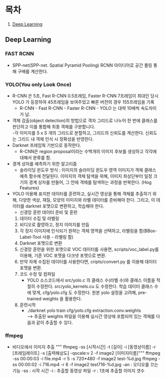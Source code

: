 # 목차
1. [Deep Learning](#example)


## Deep Learning
### FAST RCNN
- SPP-net(SPP-net. Spatial Pyramid Pooling) RCNN 아이디어로 공간 풀링 통해 구배를 계산한다.

### YOLO(You only Look Once)
- R-CNN 은 5초, Fast R-CNN 0.5프레임, Faster R-CNN 7프레임이 최대인 당시 YOLO 가 등장하여 45프레임을 보여주었고 빠른 버전의 경우 155프레임을 기록 <br>
    - R-CNN - Fast R-CNN - Faster R-CNN - YOLO 는 대략 10배씩 속도차이가 남.
- 객체 검출(object detection)의 방법으로 격자 그리드로 나누어 한 번에 클래스를 판단하고 이를 통합해 최종 객체를 구분합니다.  <br>
-각 이미지를 S x S 개의 그리드로 분할하고, 그리드의 신뢰도를 계산한다. 신뢰도는 그리드 내 객체 인식 시 정확성을 반영한다. <br>
- Darknet 프레임웍 기반으로 동작한다. <br>
    - R-CNN은 region proposal이라는 수백개의 이미지 후보를 생성하고 각각에 대해서 분류를 함.
- 경계 상자를 예측하기 위한 알고리즘
    - 슬라이딩 윈도우 방식 : 이미지의 슬라이딩 윈도우 영역 이미지가 객체 클래스 예측 함수에 전달된다. 이미지의 객체 탐색을 위해, 이미지 좌상단부터 일정 크기의 경계 상자를 만들어, 그 안에 객체를 탐색하는 과정을 반복한다. (Hog Features)
- YOLO 이용해 표지판 데이터를 훈련하고, 실시간 영상을 통해 객체를 추출하기 위해, 다양한 색상, 재질, 모양의 이미지와 라벨 데이터를 준비해야 한다. 그리고, 이 데이터를 darknet 포맷으로 변환하고, 학습해야 한다.
    - 신경망 훈련 데이터 준비 및 훈련
    1) 데이터 수집 및 라벨링
    2) 비디오로 촬영하고, 정지 이미지를 만듬
    3) 각 정지 이미지에 인식되기 원하는 객체 영역을 선택하고, 라벨링을 함(BBox-Label-Tool 사용 - 라벨링 
    함)
    4) Darknet 포맷으로 변환
    5) 신경망 훈련을 위한 포맷으로 VOC 데이터를 사용면, scripts/voc_label.py를 이용해, 기존 VOC 포맷을 다크넷 포맷으로 변환.
    6) 만약 자체 수집된 데이터를 사용한다면, cripts/convert.py 를 이용해 데이터 포맷을 변환.
    7) 코드 수정 및 컴파일
        - YOLO 소스코드에서 src/yolo.c 의 클래스 수(라벨 수)와 클래스 이름을 적절히 수정한다. src/yolo_kernels.cu 도 수정한다. 학습 데이터 클래스 수에 맞게, cfg/yolo.cfg 도 수정한다. 원본 yolo 설정을 고려해, pre-trained weights 을 활용한다.
    8) 훈련시작
        - ./darknet yolo train cfg/yolo.cfg extraction.conv.weights
    <br>--> 추출된 weights 파일을 이용해 실시간 영상에 포함되어 있는 객체를 다음과 같이 추출할 수 있다. 

### ffmpeg
- 비디오에서 이미지 추출
    """ ffmpeg -ss [시작시간] -t [길이] -i [동영상이름] -r [프레임레이트] -s [출력해상도] -qscale:v 2 -f image2 [이미지이름]"""
    ffmpeg -ss 00:00:03 -i file.mp4 -r 5 -s 720*480 -f image2 test-%d.jpg
    ffmpeg -ss 00:00:02 -i 716.mp4 -r 8 -f image2 test716-%d.jpg
    -an : 오디오를 끄는 기능
    -ss : 시작 시간
    -i : 추출할 동영상 파일
    -r : 1초에 추출할 이미지 갯수
    